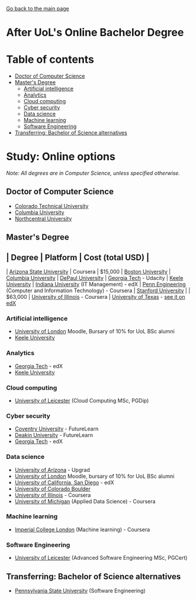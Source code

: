 [Go back to the main page](../README.md)

# After UoL's Online Bachelor Degree

# Table of contents

- [Doctor of Computer Science](#doctor-of-computer-science)
- [Master's Degree](#masters-degree)
  - [Artificial intelligence](#artificial-intelligence)
  - [Analytics](#analytics)
  - [Cloud computing](#cloud-computing)
  - [Cyber security](#cyber-security)
  - [Data science](#data-science)
  - [Machine learning](#machine-learning)
  - [Software Engineering](#software-engineering)
- [Transferring: Bachelor of Science alternatives](#transferring-bachelor-of-science-alternatives)

# Study: Online options

_Note: All degrees are in Computer Science, unless specified otherwise._

## Doctor of Computer Science

- [Colorado Technical University](https://www.coloradotech.edu/degrees/doctorates/computer-science)
- [Columbia University](https://www.cs.columbia.edu/des/)
- [Northcentral University](https://www.ncu.edu/programs-degrees/doctoral/doctor-philosophy-computer-science)

## Master's Degree

| Degree | Platform | Cost (total USD) |
---
| [Arizona State University](https://www.coursera.org/degrees/master-of-computer-science-asu) | Coursera | $15,000
| [Boston University](https://www.bu.edu/online/programs/graduate-programs/computer-information-systems-masters-degree/)
| [Columbia University](https://cvn.columbia.edu/program/columbia-university-computer-science-masters-degree-masters-science)
| [DePaul University](https://www.cdm.depaul.edu/academics/Pages/MSInComputerScience.aspx)
| [Georgia Tech](https://www.cc.gatech.edu/future/masters/mscs/program) - Udacity
| [Keele University](https://online.keele.ac.uk/online-programme/msc-computer-science/)
| [Indiana University](https://www.edx.org/masters/online-master-in-it-management-indiana-university) (IT Management) - edX
| [Penn Engineering](https://www.coursera.org/degrees/mcit-penn) (Computer and Information Technology) - Coursera
| [Stanford University](https://online.stanford.edu/programs/computer-science-ms-degree) | | $63,000
| [University of Illinois](https://www.coursera.org/degrees/master-of-computer-science-illinois) - Coursera
| [University of Texas](https://www.cs.utexas.edu/graduate-program/masters-program/online-option/courses) - [see it on edX](https://www.edx.org/masters/online-master-science-computer-science-utaustinx)

### Artificial intelligence
- [University of London](https://london.ac.uk/msc-data-science-and-artificial-intelligence-structure) Moodle, Bursary of 10% for UoL BSc alumni
- [Keele University](https://online.keele.ac.uk/online-programme/msc-computer-science-with-artificial-intelligence/)

### Analytics

- [Georgia Tech](https://www.edx.org/masters/online-master-science-analytics-georgia-tech) - edX
- [Keele University](https://online.keele.ac.uk/online-programme/msc-computer-science-with-data-analytics/)

### Cloud computing

- [University of Leicester](https://le.ac.uk/courses/cloud-computing-msc/2021) (Cloud Computing MSc, PGDip)

### Cyber security

- [Coventry University](https://www.futurelearn.com/degrees/coventry/msc-cyber-security) - FutureLearn
- [Deakin University](https://www.futurelearn.com/degrees/deakin-university/cyber-security) - FutureLearn
- [Georgia Tech](https://www.edx.org/masters/online-master-science-cybersecurity-georgia-tech) - edX

### Data science

- [University of Arizona](https://www.upgrad.com/us/data-science-ms-uoa/) - Upgrad
- [University of London](https://london.ac.uk/msc-data-science-structure) Moodle, bursary of 10% for UoL BSc alumni
- [University of California, San Diego](https://www.edx.org/micromasters/ucsandiegox-algorithms-and-data-structures) - edX
- [University of Colorado Boulder](https://www.colorado.edu/program/data-science/coursera-overview)
- [University of Illinois](https://www.coursera.org/degrees/masters-in-computer-data-science) - Coursera
- [University of Michigan](https://www.coursera.org/degrees/master-of-applied-data-science-umich) (Applied Data Science) - Coursera

### Machine learning

- [Imperial College London](https://www.coursera.org/degrees/msc-machine-learning-imperial) (Machine learning) - Coursera

### Software Engineering

- [University of Leicester](https://le.ac.uk/courses/advanced-software-engineering-msc-dl/2021) (Advanced Software Engineering MSc, PGCert)

## Transferring: Bachelor of Science alternatives

- [Pennsylvania State University](https://www.worldcampus.psu.edu/degrees-and-certificates/penn-state-online-software-engineering-bachelors-degree/overview) (Software Engineering)
